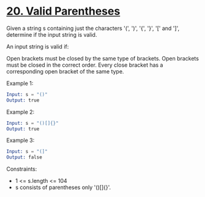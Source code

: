 # [20. Valid Parentheses](https://leetcode.com/problems/valid-parentheses/description/?envType=study-plan-v2&envId=top-interview-150)

Given a string s containing just the characters '(', ')', '{', '}', '[' and ']', determine if the input string is valid.

An input string is valid if:

Open brackets must be closed by the same type of brackets.
Open brackets must be closed in the correct order.
Every close bracket has a corresponding open bracket of the same type.

Example 1:

```s
Input: s = "()"
Output: true
```

Example 2:

```s
Input: s = "()[]{}"
Output: true
```

Example 3:

```s
Input: s = "(]"
Output: false
```

Constraints:

- 1 <= s.length <= 104
- s consists of parentheses only '()[]{}'.

